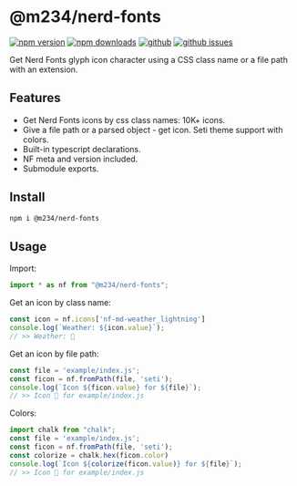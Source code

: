 # @m234/nerd-fonts

[![npm version](https://img.shields.io/npm/v/@m234/nerd-fonts.svg?style=flat)](https://www.npmjs.com/package/m234/nerd-fonts)
[![npm downloads](https://img.shields.io/npm/dm/@m234/nerd-fonts.svg?style=flat)](https://www.npmjs.com/package/@m234/nerd-fonts)
[![github](https://img.shields.io/github/stars/Mopsgamer/nerd-fonts.svg?style=flat
)](https://github.com/Mopsgamer/nerd-fonts)
[![github issues](https://img.shields.io/github/issues/Mopsgamer/nerd-fonts.svg?style=flat)](https://github.com/Mopsgamer/nerd-fonts/issues)

Get Nerd Fonts glyph icon character using a CSS class name or a file path with an extension.

## Features

 - Get Nerd Fonts icons by css class names: 10K+ icons.
 - Give a file path or a parsed object - get icon. Seti theme support with colors.
 - Built-in typescript declarations.
 - NF meta and version included.
 - Submodule exports.

## Install

```bash
npm i @m234/nerd-fonts
```

## Usage

Import:
```js
import * as nf from "@m234/nerd-fonts";
```

Get an icon by class name:
```js
const icon = nf.icons['nf-md-weather_lightning']
console.log(`Weather: ${icon.value}`);
// >> Weather: 󰖓
```

Get an icon by file path:
```js
const file = 'example/index.js';
const ficon = nf.fromPath(file, 'seti');
console.log(`Icon ${ficon.value} for ${file}`);
// >> Icon  for example/index.js
```

Colors:
```js
import chalk from "chalk";
const file = 'example/index.js';
const ficon = nf.fromPath(file, 'seti');
const colorize = chalk.hex(ficon.color)
console.log(`Icon ${colorize(ficon.value)} for ${file}`);
// >> Icon  for example/index.js
```
